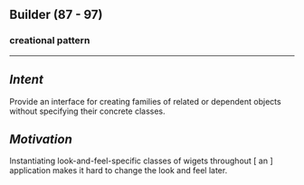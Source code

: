 ## Builder (87 - 97)
### creational pattern

---  

## *Intent*
Provide an interface for creating families of related or dependent objects without specifying their concrete classes.

## *Motivation*
Instantiating look-and-feel-specific classes of wigets throughout [ an ] application makes it hard to change the look and feel later.